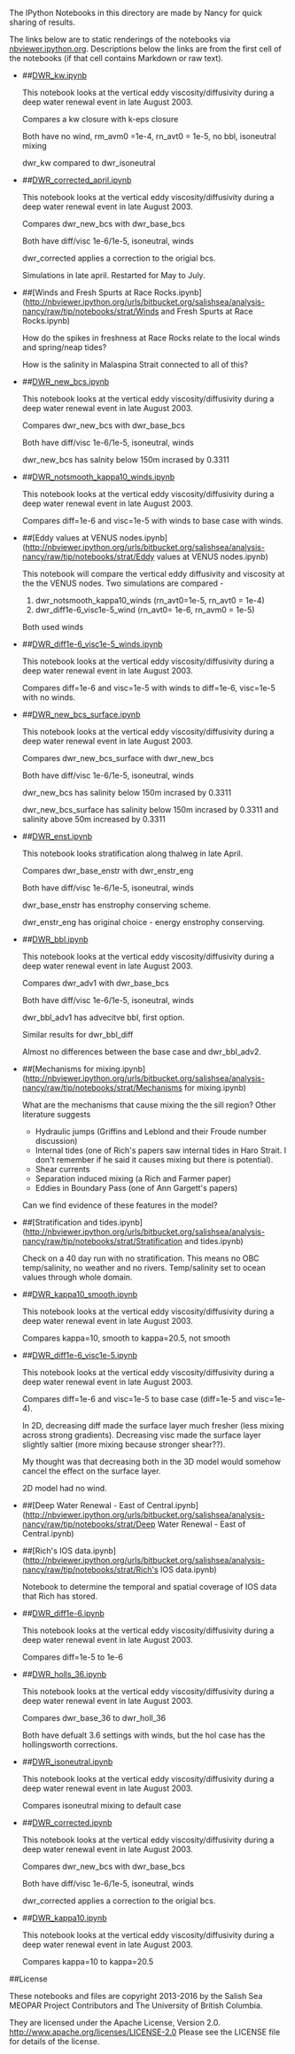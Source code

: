 The IPython Notebooks in this directory are made by Nancy for
quick sharing of results.

The links below are to static renderings of the notebooks via
[nbviewer.ipython.org](http://nbviewer.ipython.org/).
Descriptions below the links are from the first cell of the notebooks
(if that cell contains Markdown or raw text).

* ##[DWR_kw.ipynb](http://nbviewer.ipython.org/urls/bitbucket.org/salishsea/analysis-nancy/raw/tip/notebooks/strat/DWR_kw.ipynb)  
    
    This notebook looks at the vertical eddy viscosity/diffusivity during a deep water renewal event in late August 2003.  
      
    Compares a kw closure with k-eps closure  
      
    Both have no wind, rm_avm0 =1e-4, rn_avt0 = 1e-5, no bbl, isoneutral mixing  
      
    dwr_kw compared to dwr_isoneutral  

* ##[DWR_corrected_april.ipynb](http://nbviewer.ipython.org/urls/bitbucket.org/salishsea/analysis-nancy/raw/tip/notebooks/strat/DWR_corrected_april.ipynb)  
    
    This notebook looks at the vertical eddy viscosity/diffusivity during a deep water renewal event in late August 2003.  
      
    Compares dwr_new_bcs with dwr_base_bcs  
      
    Both have diff/visc 1e-6/1e-5, isoneutral, winds  
      
    dwr_corrected applies a correction to the origial bcs.  
      
    Simulations in late april. Restarted for May to July.  

* ##[Winds and Fresh Spurts at Race Rocks.ipynb](http://nbviewer.ipython.org/urls/bitbucket.org/salishsea/analysis-nancy/raw/tip/notebooks/strat/Winds and Fresh Spurts at Race Rocks.ipynb)  
    
    How do the spikes in freshness at Race Rocks relate to the local winds and spring/neap tides?  
      
    How is the salinity in Malaspina Strait connected to all of this?  

* ##[DWR_new_bcs.ipynb](http://nbviewer.ipython.org/urls/bitbucket.org/salishsea/analysis-nancy/raw/tip/notebooks/strat/DWR_new_bcs.ipynb)  
    
    This notebook looks at the vertical eddy viscosity/diffusivity during a deep water renewal event in late August 2003.  
      
    Compares dwr_new_bcs with dwr_base_bcs  
      
    Both have diff/visc 1e-6/1e-5, isoneutral, winds  
      
    dwr_new_bcs has salnity below 150m incrased by 0.3311  

* ##[DWR_notsmooth_kappa10_winds.ipynb](http://nbviewer.ipython.org/urls/bitbucket.org/salishsea/analysis-nancy/raw/tip/notebooks/strat/DWR_notsmooth_kappa10_winds.ipynb)  
    
    This notebook looks at the vertical eddy viscosity/diffusivity during a deep water renewal event in late August 2003.  
      
    Compares diff=1e-6 and visc=1e-5 with winds to base case with winds.   


* ##[Eddy values at VENUS nodes.ipynb](http://nbviewer.ipython.org/urls/bitbucket.org/salishsea/analysis-nancy/raw/tip/notebooks/strat/Eddy values at VENUS nodes.ipynb)  
    
    This notebook will compare the vertical eddy diffusivity and viscosity at the the VENUS nodes. Two simulations are compared -   
      
    1. dwr_notsmooth_kappa10_winds (rn_avt0=1e-5, rn_avt0 = 1e-4)  
    2. dwr_diff1e-6_visc1e-5_wind (rn_avt0= 1e-6, rn_avm0 = 1e-5)  
      
      
    Both used winds  

* ##[DWR_diff1e-6_visc1e-5_winds.ipynb](http://nbviewer.ipython.org/urls/bitbucket.org/salishsea/analysis-nancy/raw/tip/notebooks/strat/DWR_diff1e-6_visc1e-5_winds.ipynb)  
    
    This notebook looks at the vertical eddy viscosity/diffusivity during a deep water renewal event in late August 2003.  
      
    Compares diff=1e-6 and visc=1e-5 with winds to diff=1e-6, visc=1e-5 with no winds.   


* ##[DWR_new_bcs_surface.ipynb](http://nbviewer.ipython.org/urls/bitbucket.org/salishsea/analysis-nancy/raw/tip/notebooks/strat/DWR_new_bcs_surface.ipynb)  
    
    This notebook looks at the vertical eddy viscosity/diffusivity during a deep water renewal event in late August 2003.  
      
    Compares dwr_new_bcs_surface with dwr_new_bcs  
      
    Both have diff/visc 1e-6/1e-5, isoneutral, winds  
      
    dwr_new_bcs has salinity below 150m incrased by 0.3311  
      
    dwr_new_bcs_surface has salinity below 150m incrased by 0.3311 and salinity above 50m increased by 0.3311  

* ##[DWR_enst.ipynb](http://nbviewer.ipython.org/urls/bitbucket.org/salishsea/analysis-nancy/raw/tip/notebooks/strat/DWR_enst.ipynb)  
    
    This notebook looks stratification along thalweg in late April.  
      
    Compares dwr_base_enstr with dwr_enstr_eng  
      
    Both have diff/visc 1e-6/1e-5, isoneutral, winds  
      
    dwr_base_enstr has enstrophy conserving scheme.  
      
    dwr_enstr_eng has original choice - energy enstrophy conserving.  

* ##[DWR_bbl.ipynb](http://nbviewer.ipython.org/urls/bitbucket.org/salishsea/analysis-nancy/raw/tip/notebooks/strat/DWR_bbl.ipynb)  
    
    This notebook looks at the vertical eddy viscosity/diffusivity during a deep water renewal event in late August 2003.  
      
    Compares dwr_adv1 with dwr_base_bcs  
      
    Both have diff/visc 1e-6/1e-5, isoneutral, winds  
      
    dwr_bbl_adv1 has advecitve bbl, first option.  
      
    Similar results for dwr_bbl_diff  
      
    Almost no differences between the base case and dwr_bbl_adv2.  

* ##[Mechanisms for mixing.ipynb](http://nbviewer.ipython.org/urls/bitbucket.org/salishsea/analysis-nancy/raw/tip/notebooks/strat/Mechanisms for mixing.ipynb)  
    
    What are the mechanisms that cause mixing the the sill region? Other literature suggests  
    * Hydraulic jumps (Griffins and Leblond and their Froude number discussion)  
    * Internal tides (one of Rich's papers saw internal tides in Haro Strait. I don't remember if he said it causes mixing but there is potential).  
    * Shear currents  
    * Separation induced mixing (a Rich and Farmer paper)  
    * Eddies in Boundary Pass (one of Ann Gargett's papers)  
      
    Can we find evidence of these features in the model?  

* ##[Stratification and tides.ipynb](http://nbviewer.ipython.org/urls/bitbucket.org/salishsea/analysis-nancy/raw/tip/notebooks/strat/Stratification and tides.ipynb)  
    
    Check on a 40 day run with no stratification. This means no OBC temp/salinity, no weather and no rivers. Temp/salinity set to ocean values through whole domain.  

* ##[DWR_kappa10_smooth.ipynb](http://nbviewer.ipython.org/urls/bitbucket.org/salishsea/analysis-nancy/raw/tip/notebooks/strat/DWR_kappa10_smooth.ipynb)  
    
    This notebook looks at the vertical eddy viscosity/diffusivity during a deep water renewal event in late August 2003.  
      
    Compares kappa=10, smooth to kappa=20.5, not smooth  


* ##[DWR_diff1e-6_visc1e-5.ipynb](http://nbviewer.ipython.org/urls/bitbucket.org/salishsea/analysis-nancy/raw/tip/notebooks/strat/DWR_diff1e-6_visc1e-5.ipynb)  
    
    This notebook looks at the vertical eddy viscosity/diffusivity during a deep water renewal event in late August 2003.  
      
    Compares diff=1e-6 and visc=1e-5 to base case (diff=1e-5 and visc=1e-4).  
      
    In 2D, decreasing diff made the surface layer much fresher (less mixing across strong gradients). Decreasing visc made the surface layer slightly saltier (more mixing because stronger shear??).  
      
    My thought was that decreasing both in the 3D model would somehow cancel the effect on the surface layer.  
      
    2D model had no wind.  

* ##[Deep Water Renewal - East of Central.ipynb](http://nbviewer.ipython.org/urls/bitbucket.org/salishsea/analysis-nancy/raw/tip/notebooks/strat/Deep Water Renewal - East of Central.ipynb)  
    
* ##[Rich's IOS data.ipynb](http://nbviewer.ipython.org/urls/bitbucket.org/salishsea/analysis-nancy/raw/tip/notebooks/strat/Rich's IOS data.ipynb)  
    
    Notebook to determine the temporal and spatial coverage of IOS data that Rich has stored.  


* ##[DWR_diff1e-6.ipynb](http://nbviewer.ipython.org/urls/bitbucket.org/salishsea/analysis-nancy/raw/tip/notebooks/strat/DWR_diff1e-6.ipynb)  
    
    This notebook looks at the vertical eddy viscosity/diffusivity during a deep water renewal event in late August 2003.  
      
    Compares diff=1e-5 to 1e-6  


* ##[DWR_holls_36.ipynb](http://nbviewer.ipython.org/urls/bitbucket.org/salishsea/analysis-nancy/raw/tip/notebooks/strat/DWR_holls_36.ipynb)  
    
    This notebook looks at the vertical eddy viscosity/diffusivity during a deep water renewal event in late August 2003.  
      
    Compares dwr_base_36 to dwr_holl_36  
      
    Both have defualt 3.6 settings with winds, but the hol case has the hollingsworth corrections.  


* ##[DWR_isoneutral.ipynb](http://nbviewer.ipython.org/urls/bitbucket.org/salishsea/analysis-nancy/raw/tip/notebooks/strat/DWR_isoneutral.ipynb)  
    
    This notebook looks at the vertical eddy viscosity/diffusivity during a deep water renewal event in late August 2003.  
      
    Compares isoneutral mixing to default case  


* ##[DWR_corrected.ipynb](http://nbviewer.ipython.org/urls/bitbucket.org/salishsea/analysis-nancy/raw/tip/notebooks/strat/DWR_corrected.ipynb)  
    
    This notebook looks at the vertical eddy viscosity/diffusivity during a deep water renewal event in late August 2003.  
      
    Compares dwr_new_bcs with dwr_base_bcs  
      
    Both have diff/visc 1e-6/1e-5, isoneutral, winds  
      
    dwr_corrected applies a correction to the origial bcs.  

* ##[DWR_kappa10.ipynb](http://nbviewer.ipython.org/urls/bitbucket.org/salishsea/analysis-nancy/raw/tip/notebooks/strat/DWR_kappa10.ipynb)  
    
    This notebook looks at the vertical eddy viscosity/diffusivity during a deep water renewal event in late August 2003.  
      
    Compares kappa=10 to kappa=20.5  



##License

These notebooks and files are copyright 2013-2016
by the Salish Sea MEOPAR Project Contributors
and The University of British Columbia.

They are licensed under the Apache License, Version 2.0.
http://www.apache.org/licenses/LICENSE-2.0
Please see the LICENSE file for details of the license.
